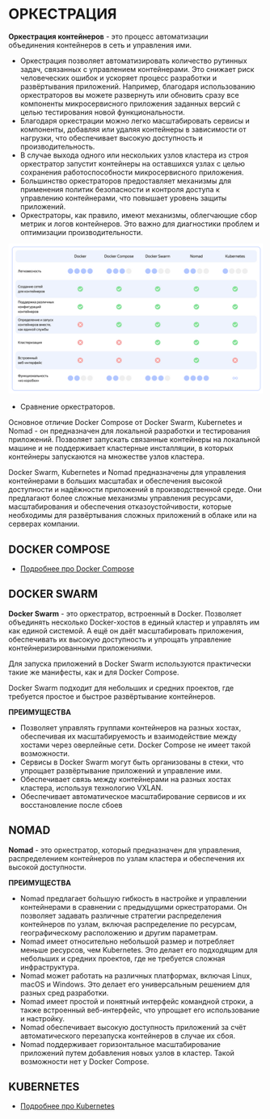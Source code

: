 # ОРКЕСТРАЦИЯ

**Оркестрация контейнеров** - это процесс автоматизации объединения контейнеров в сеть и управления ими.

- Оркестрация позволяет автоматизировать количество рутинных задач, связанных с управлением контейнерами. Это снижает риск человеческих ошибок и ускоряет процесс разработки и развёртывания приложений. Например, благодаря использованию оркестраторов вы можете развернуть или обновить сразу все компоненты микросервисного приложения заданных версий с целью тестирования новой функциональности.
- Благодаря оркестрации можно легко масштабировать сервисы и компоненты, добавляя или удаляя контейнеры в зависимости от нагрузки, что обеспечивает высокую доступность и производительность.
- В случае выхода одного или нескольких узлов кластера из строя оркестратор запустит контейнеры на оставшихся узлах с целью сохранения работоспособности микросервисного приложения.
- Большинство оркестраторов предоставляет механизмы для применения политик безопасности и контроля доступа к управлению контейнерами, что повышает уровень защиты приложений.
- Оркестраторы, как правило, имеют механизмы, облегчающие сбор метрик и логов контейнеров. Это важно для диагностики проблем и оптимизации производительности.

![](/materials/images/devops/orchestrators.png)
- Сравнение оркестраторов.

Основное отличие Docker Compose от Docker Swarm, Kubernetes и Nomad - он предназначен для локальной разработки и тестирования приложений. Позволяет запускать связанные контейнеры на локальной машине и не поддерживает кластерные инсталляции, в которых контейнеры запускаются на множестве узлов кластера.

Docker Swarm, Kubernetes и Nomad предназначены для управления контейнерами в больших масштабах и обеспечения высокой доступности и надёжности приложений в производственной среде. Они предлагают более сложные механизмы управления ресурсами, масштабирования и обеспечения отказоустойчивости, которые необходимы для развёртывания сложных приложений в облаке или на серверах компании.

## DOCKER COMPOSE

- [Подробнее про Docker Compose](/materials/devops/docker_compose.md)

## DOCKER SWARM

**Docker Swarm** - это оркестратор, встроенный в Docker. Позволяет объединять несколько Docker-хостов в единый кластер и управлять им как единой системой. А ещё он даёт масштабировать приложения, обеспечивать их высокую доступность и упрощать управление контейнеризированными приложениями.

Для запуска приложений в Docker Swarm используются практически такие же манифесты, как и для Docker Compose.

Docker Swarm подходит для небольших и средних проектов, где требуется простое и быстрое развёртывание контейнеров.

**ПРЕИМУЩЕСТВА**

- Позволяет управлять группами контейнеров на разных хостах, обеспечивая их масштабируемость и взаимодействие между хостами через оверлейные сети. Docker Compose не имеет такой возможности.
- Сервисы в Docker Swarm могут быть организованы в стеки, что упрощает развёртывание приложений и управление ими.
- Обеспечивает связь между контейнерами на разных хостах кластера, используя технологию VXLAN.
- Обеспечивает автоматическое масштабирование сервисов и их восстановление после сбоев

## NOMAD

**Nomad** - это оркестратор, который предназначен для управления, распределением контейнеров по узлам кластера и обеспечения их высокой доступности.

**ПРЕИМУЩЕСТВА**

- Nomad предлагает бо́льшую гибкость в настройке и управлении контейнерами в сравнении с предыдущими оркестраторами. Он позволяет задавать различные стратегии распределения контейнеров по узлам, включая распределение по ресурсам, географическому расположению и другим параметрам.
- Nomad имеет относительно небольшой размер и потребляет меньше ресурсов, чем Kubernetes. Это делает его подходящим для небольших и средних проектов, где не требуется сложная инфраструктура.
- Nomad может работать на различных платформах, включая Linux, macOS и Windows. Это делает его универсальным решением для разных сред разработки.
- Nomad имеет простой и понятный интерфейс командной строки, а также встроенный веб-интерфейс, что упрощает его использование и настройку.
- Nomad обеспечивает высокую доступность приложений за счёт автоматического перезапуска контейнеров в случае их сбоя.
- Nomad поддерживает горизонтальное масштабирование приложений путем добавления новых узлов в кластер. Такой возможности нет у Docker Compose.

## KUBERNETES

- [Подробнее про Kubernetes](/materials/devops/k8s.md)
